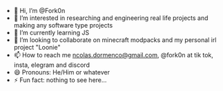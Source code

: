 - 👋 Hi, I’m @Fork0n
- 👀 I’m interested in researching and engineering real life projects and making any software type projects
- 🌱 I’m currently learning JS
- 💞️ I’m looking to collaborate on minecraft modpacks and my personal irl project "Loonie"
- 📫 How to reach me ncolas.dormenco@gmail.com, @fork0n at tik tok, insta, elegram and discord
- 😄 Pronouns: He/Him or whatever
- ⚡ Fun fact: nothing to see here...
